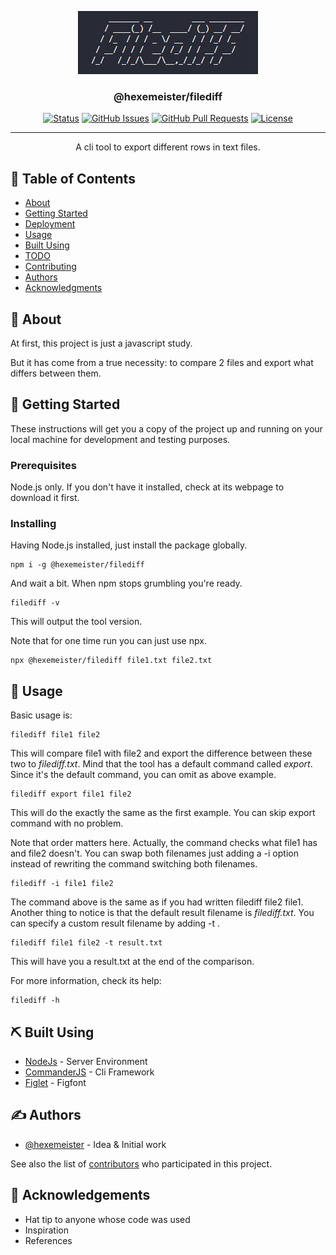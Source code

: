 <p align="center">
  <a href="#" rel="noopener">
 <img src="./filediff-logo.png" alt="Project Filediff logo"></a>
</p>

<h3 align="center">@hexemeister/filediff</h3>

<div align="center">

[![Status](https://img.shields.io/badge/status-active-success.svg)]()
[![GitHub Issues](https://img.shields.io/github/issues/hexemeister/filediff-cli)](https://github.com/hexemeister/filediff-cli/issues)
[![GitHub Pull Requests](https://img.shields.io/github/issues-pr/hexemeister/filediff-cli)](https://github.com/hexemeister/filediff-cli/pulls)
[![License](https://img.shields.io/github/license/hexemeister/filediff-cli)](/LICENSE)

</div>

---

<p align="center"> A cli tool to export different rows in text files.
    <br> 
</p>

## 📝 Table of Contents

- [About](#about)
- [Getting Started](#getting_started)
- [Deployment](#deployment)
- [Usage](#usage)
- [Built Using](#built_using)
- [TODO](../TODO.md)
- [Contributing](https://github.com/hexemeister/filediff-cli/graphs/contributors)
- [Authors](#authors)
- [Acknowledgments](#acknowledgement)

## 🧐 About <a name = "about"></a>

At first, this project is just a javascript study. 

But it has come from a true necessity: to compare 2 files and export what differs between them.

## 🏁 Getting Started <a name = "getting_started"></a>

These instructions will get you a copy of the project up and running on your local machine for development and testing purposes.

### Prerequisites

Node.js only. If you don't have it installed, check at its webpage to download it first.

### Installing

Having Node.js installed, just install the package globally.

```
npm i -g @hexemeister/filediff
```

And wait a bit. When npm stops grumbling you're ready.

```
filediff -v
```

This will output the tool version.

Note that for one time run you can just use npx.

```
npx @hexemeister/filediff file1.txt file2.txt
```

## 🎈 Usage <a name="usage"></a>

Basic usage is:
```
filediff file1 file2
```
This will compare file1 with file2 and export the difference between these two to *filediff.txt*. Mind that the tool has a default command called *export*. Since it's the default command, you can omit as above example.
```
filediff export file1 file2
```
This will do the exactly the same as the first example. You can skip export command with no problem.

Note that order matters here. Actually, the command checks what file1 has and file2 doesn't. You can swap both filenames just adding a -i option instead of rewriting the command switching both filenames.
```
filediff -i file1 file2
```
The command above is the same as if you had written filediff file2 file1.
Another thing to notice is that the default result filename is *filediff.txt*. You can specify a custom result filename by adding -t <target-filename>.
```
filediff file1 file2 -t result.txt
```
This will have you a result.txt at the end of the comparison.

For more information, check its help:

```
filediff -h
```
## ⛏️ Built Using <a name = "built_using"></a>

- [NodeJs](https://nodejs.org/en/) - Server Environment
- [CommanderJS](https://github.com/tj/commander.js/) - Cli Framework
- [Figlet](https://github.com/patorjk/figlet.js) - Figfont

## ✍️ Authors <a name = "authors"></a>

- [@hexemeister](https://github.com/hexemeister) - Idea & Initial work

See also the list of [contributors](https://github.com/hexemeister/filediff-cli/graphs/contributors) who participated in this project.

## 🎉 Acknowledgements <a name = "acknowledgement"></a>

- Hat tip to anyone whose code was used
- Inspiration
- References
